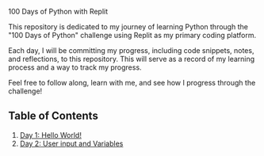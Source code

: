  100 Days of Python with Replit

This repository is dedicated to my journey of learning Python through the "100 Days of Python" challenge using Replit as my primary coding platform.

Each day, I will be committing my progress, including code snippets, notes, and reflections, to this repository. This will serve as a record of my learning process and a way to track my progress.

Feel free to follow along, learn with me, and see how I progress through the challenge!

## Table of Contents

1. [Day 1: Hello World!](https://github.com/hilmanmustofaa/100-days-of-python/tree/main/day-1-hello-world)
2. [Day 2: User input and Variables](https://github.com/hilmanmustofaa/100-days-of-python/tree/main/day-2-input-and-variables)